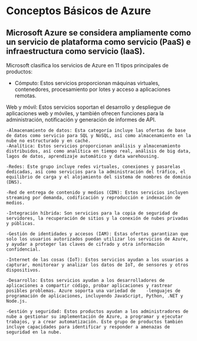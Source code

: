 # Conceptos Básicos de Azure

## Microsoft Azure se considera ampliamente como un servicio de plataforma como servicio (PaaS) e infraestructura como servicio (IaaS).

Microsoft clasifica los servicios de Azure en 11 tipos principales de productos:

- Cómputo: Estos servicios proporcionan máquinas virtuales, contenedores, procesamiento por lotes y acceso a aplicaciones remotas.

 Web y móvil: Estos servicios soportan el desarrollo y despliegue de aplicaciones web y móviles, y también ofrecen funciones para la administración, notificación y generación de informes de API.

    -Almacenamiento de datos: Esta categoría incluye las ofertas de base de datos como servicio para SQL y NoSQL, así como almacenamiento en la nube no estructurado y en caché.
    -Analítica: Estos servicios proporcionan análisis y almacenamiento distribuidos, así como analítica en tiempo real, análisis de big data, lagos de datos, aprendizaje automático y data warehousing.

    -Redes: Este grupo incluye redes virtuales, conexiones y pasarelas dedicadas, así como servicios para la administración del tráfico, el equilibrio de carga y el alojamiento del sistema de nombres de dominio (DNS).

    -Red de entrega de contenido y medios (CDN): Estos servicios incluyen streaming por demanda, codificación y reproducción e indexación de medios.

    -Integración híbrida: Son servicios para la copia de seguridad de servidores, la recuperación de sitios y la conexión de nubes privadas y públicas.

    -Gestión de identidades y accesos (IAM): Estas ofertas garantizan que solo los usuarios autorizados puedan utilizar los servicios de Azure, y ayudar a proteger las claves de cifrado y otra información confidencial.

    -Internet de las cosas (IoT): Estos servicios ayudan a los usuarios a capturar, monitorear y analizar los datos de IoT, de sensores y otros dispositivos.

    -Desarrollo: Estos servicios ayudan a los desarrolladores de aplicaciones a compartir código, probar aplicaciones y rastrear posibles problemas. Azure soporta una variedad de    -lenguajes de programación de aplicaciones, incluyendo JavaScript, Python, .NET y Node.js.

    -Gestión y seguridad: Estos productos ayudan a los administradores de nube a gestionar su implementación de Azure, a programar y ejecutar trabajos, y a crear automatización. Este grupo de productos también incluye capacidades para identificar y responder a amenazas de seguridad en la nube.
